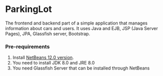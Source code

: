 # ParkingLot
The frontend and backend part of a simple application that manages information about cars and users. It uses Java and EJB,
JSP (Java Server Pages), JPA, Glassfish server, Bootstrap.

### Pre-requirements
1. Install [NetBeans 12.0 version](https://netbeans.apache.org/download/nb120/nb120.html).
2. You need to install JDK 8.0 and JRE 8.0
3. You need Glassfish Server that can be installed through NetBeans
